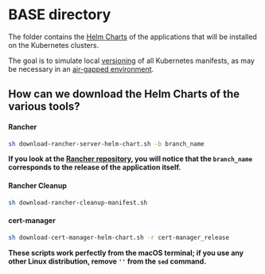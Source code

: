 # BASE directory

The folder contains the [Helm Charts](https://helm.sh/docs/topics/charts/) of the applications that will be installed on the Kubernetes clusters.

The goal is to simulate local [versioning](https://en.wikipedia.org/wiki/Software_versioning) of all Kubernetes manifests, as may be necessary in an [air-gapped environment](https://ranchermanager.docs.rancher.com/getting-started/installation-and-upgrade/other-installation-methods/air-gapped-helm-cli-install).

## How can we download the Helm Charts of the various tools?

#### Rancher

```bash
sh download-rancher-server-helm-chart.sh -b branch_name
```

**If you look at the [Rancher repository](https://github.com/rancher/rancher), you will notice that the `branch_name` corresponds to the release of the application itself.**

#### Rancher Cleanup

```bash
sh download-rancher-cleanup-manifest.sh
```

#### cert-manager

```bash
sh download-cert-manager-helm-chart.sh -r cert-manager_release
```

**These scripts work perfectly from the macOS terminal; if you use any other Linux distribution, remove `''` from the `sed` command.**
